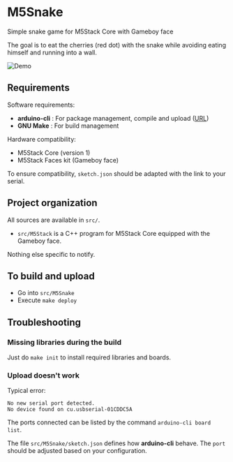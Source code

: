 # M5Snake
Simple snake game for M5Stack Core with Gameboy face

The goal is to eat the cherries (red dot) with the snake while avoiding eating himself and running into a wall.

![Demo](extras/img/m5snake_demo.gif)

## Requirements
Software requirements:
* **arduino-cli** : For package management, compile and upload ([URL](https://github.com/arduino/arduino-cli))
* **GNU Make** : For build management

Hardware compatibility:
* M5Stack Core (version 1)
* M5Stack Faces kit (Gameboy face)

To ensure compatibility, `sketch.json` should be adapted with the link to your serial.

## Project organization
All sources are available in `src/`.

* `src/M5Stack` is a C++ program for M5Stack Core equipped with the Gameboy face.

Nothing else specific to notify.

## To build and upload
* Go into `src/M5Snake`
* Execute `make deploy`

## Troubleshooting

### Missing libraries during the build
Just do `make init` to install required libraries and boards.

### Upload doesn't work

Typical error:
```
No new serial port detected.
No device found on cu.usbserial-01CDDC5A
```
The ports connected can be listed by the command `arduino-cli board list`.

The file `src/M5Snake/sketch.json` defines how **arduino-cli** behave. The `port` should be adjusted based on your configuration.
